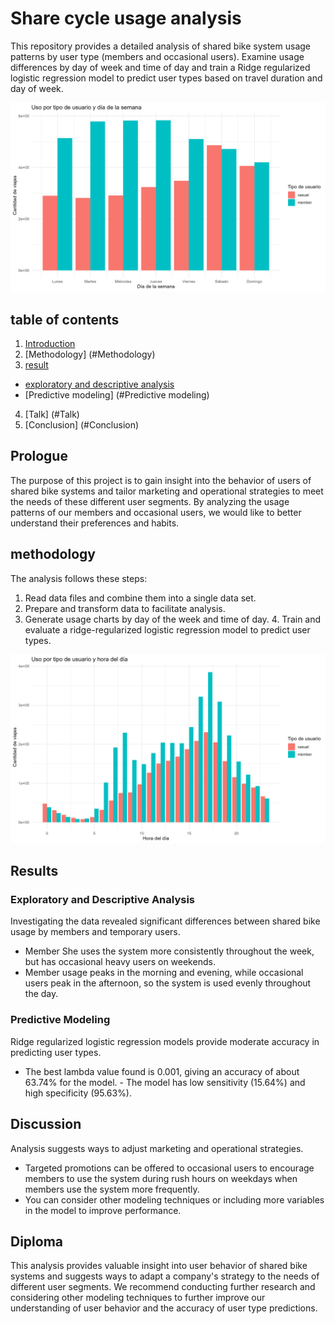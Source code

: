 # Share cycle usage analysis

This repository provides a detailed analysis of shared bike system usage patterns by user type (members and occasional users). Examine usage differences by day of week and time of day and train a Ridge regularized logistic regression model to predict user types based on travel duration and day of week.

![Usage status by user type/day of the week](usage_by_day_plot.png)

## table of contents

1. [Introduction](#Introduction)
2. [Methodology] (#Methodology)
3. [result](#result)
- [exploratory and descriptive analysis](#explorative-and-descriptive-analysis)
- [Predictive modeling] (#Predictive modeling)
4. [Talk] (#Talk)
5. [Conclusion] (#Conclusion)

## Prologue

The purpose of this project is to gain insight into the behavior of users of shared bike systems and tailor marketing and operational strategies to meet the needs of these different user segments. By analyzing the usage patterns of our members and occasional users, we would like to better understand their preferences and habits.

## methodology

The analysis follows these steps:


1. Read data files and combine them into a single data set.
2. Prepare and transform data to facilitate analysis.
3. Generate usage charts by day of the week and time of day. 4. Train and evaluate a ridge-regularized logistic regression model to predict user types.

![Usage status by user type and hour](usage_by_hour_plot.png)

## Results

### Exploratory and Descriptive Analysis

Investigating the data revealed significant differences between shared bike usage by members and temporary users.


- Member She uses the system more consistently throughout the week, but has occasional heavy users on weekends.
- Member usage peaks in the morning and evening, while occasional users peak in the afternoon, so the system is used evenly throughout the day.

### Predictive Modeling

Ridge regularized logistic regression models provide moderate accuracy in predicting user types.


- The best lambda value found is 0.001, giving an accuracy of about 63.74% for the model. - The model has low sensitivity (15.64%) and high specificity (95.63%).

## Discussion

Analysis suggests ways to adjust marketing and operational strategies.


- Targeted promotions can be offered to occasional users to encourage members to use the system during rush hours on weekdays when members use the system more frequently.
- You can consider other modeling techniques or including more variables in the model to improve performance.

## Diploma

This analysis provides valuable insight into user behavior of shared bike systems and suggests ways to adapt a company's strategy to the needs of different user segments. We recommend conducting further research and considering other modeling techniques to further improve our understanding of user behavior and the accuracy of user type predictions.  

